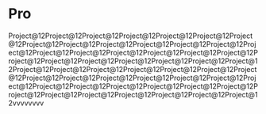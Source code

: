 # Pro
Project@12Project@12Project@12Project@12Project@12Project@12Project@12Project@12Project@12Project@12Project@12Project@12Project@12Project@12Project@12Project@12Project@12Project@12Project@12Project@12Project@12Project@12Project@12Project@12Project@12Project@12Project@12Project@12Project@12Project@12Project@12Project@12Project@12Project@12Project@12Project@12Project@12Project@12Project@12Project@12Project@12Project@12Project@12Project@12Project@12Project@12Project@12Project@12Project@12Project@12Project@12Project@12Project@12Project@12vvvvvvvv

